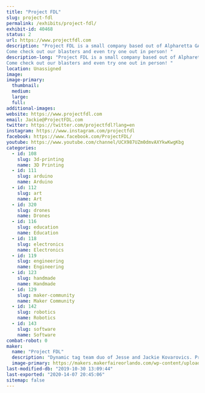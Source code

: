 ```yaml
---
title: "Project FDL"
slug: project-fdl
permalink: /exhibits/project-fdl/
exhibit-id: 40468
status: 2
url: https://www.projectfdl.com
description: "Project FDL is a small company based out of Alpharetta GA that makes 3d printed foam dart launchers. Our designs are open sourced and a great hobby project to really allow the amazing art of 3d printing shine though. 
Come check out our blasters and even try one out in person! "
description-long: "Project FDL is a small company based out of Alpharetta GA that makes 3d printed foam dart launchers. Our designs are open sourced and a great hobby project to really allow the amazing art of 3d printing shine though. 
Come check out our blasters and even try one out in person! "
location: Unassigned
image: 
image-primary:
  thumbnail: 
  medium: 
  large: 
  full: 
additional-images:
website: https://www.projectfdl.com
email: Jackie@ProjectFDL.com
twitter: https://twitter.com/projectfdl?lang=en
instagram: https://www.instagram.com/projectfdl
facebook: https://www.facebook.com/ProjectFDL/
youtube: https://www.youtube.com/channel/UCX987UZm0dmvAXYkwKwgKbg
categories:
  - id: 108
    slug: 3d-printing
    name: 3D Printing
  - id: 111
    slug: arduino
    name: Arduino
  - id: 112
    slug: art
    name: Art
  - id: 320
    slug: drones
    name: Drones
  - id: 116
    slug: education
    name: Education
  - id: 118
    slug: electronics
    name: Electronics
  - id: 119
    slug: engineering
    name: Engineering
  - id: 123
    slug: handmade
    name: Handmade
  - id: 129
    slug: maker-community
    name: Maker Community
  - id: 142
    slug: robotics
    name: Robotics
  - id: 143
    slug: software
    name: Software
combat-robot: 0
maker:
  name: "Project FDL"
  description: "Dynamic tag team duo of Jesse and Jackie Kovarovics. Project FDL is dedicated to creating innovative 3D printed foam dart launchers. "
  image-primary: https://makers.makerfaireorlando.com/wp-content/uploads/2019/10/1836F140-8FFB-4FAA-990C-8A6F0C89ECBE.png
last-modified-db: "2019-10-30 13:09:44"
last-exported: "2020-14-07 20:45:06"
sitemap: false
---
```

